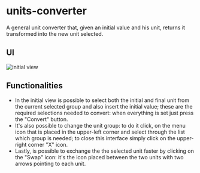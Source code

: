 # units-converter
A general unit converter that, given an initial value and his unit, returns it transformed into the new unit selected.
## UI
![initial view](https://github.com/GabrieleAldovardi/units-converter/assets/105880237/58091212-3017-4a9e-8cc8-a9ecc51fbc4b)
## Functionalities
* In the initial view is possible to select both the initial and final unit from the current selected group and also insert the initial value; these are the required selections needed to convert: when everything is set just press the "Convert" button.
* It's also possible to change the unit group: to do it click, on the menu icon that is placed in the upper-left corner and select through the list which group is needed; to close this interface simply click on the upper-right corner "X" icon.
* Lastly, is possible to exchange the the selected unit faster by clicking on the "Swap" icon: it's the icon placed between the two units with two arrows pointing to each unit.



